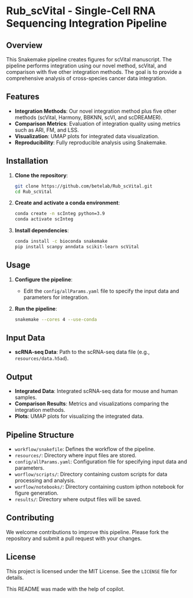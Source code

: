 # Rub_scVital - Single-Cell RNA Sequencing Integration Pipeline

## Overview

This Snakemake pipeline creates figures for scVital manuscript. The pipeline performs integration using our novel method, scVital, and comparison with five other integration methods. The goal is to provide a comprehensive analysis of cross-species cancer data integration.

## Features

- **Integration Methods**: Our novel integration method plus five other methods (scVital, Harmony, BBKNN, scVI, and scDREAMER).
- **Comparison Metrics**: Evaluation of integration quality using metrics such as ARI, FM, and LSS.
- **Visualization**: UMAP plots for integrated data visualization.
- **Reproducibility**: Fully reproducible analysis using Snakemake.

## Installation

1. **Clone the repository**:
    ```bash
    git clone https://github.com/betelab/Rub_scVital.git
    cd Rub_scVital
    ```

2. **Create and activate a conda environment**:
    ```bash
    conda create -n scInteg python=3.9
    conda activate scInteg
    ```

3. **Install dependencies**:
    ```bash
    conda install -c bioconda snakemake
    pip install scanpy anndata scikit-learn scVital
    ```

## Usage

1. **Configure the pipeline**:
    - Edit the `config/allParams.yaml` file to specify the input data and parameters for integration.

2. **Run the pipeline**:
    ```bash
    snakemake --cores 4 --use-conda
    ```

## Input Data

- **scRNA-seq Data**: Path to the scRNA-seq data file (e.g., `resources/data.h5ad`).

## Output

- **Integrated Data**: Integrated scRNA-seq data for mouse and human samples.
- **Comparison Results**: Metrics and visualizations comparing the integration methods.
- **Plots**: UMAP plots for visualizing the integrated data.

## Pipeline Structure

- `workflow/snakefile`: Defines the workflow of the pipeline.
- `resources/`: Directory where input files are stored.
- `config/allParams.yaml`: Configuration file for specifying input data and parameters.
- `worflow/scripts/`: Directory containing custom scripts for data processing and analysis.
- `worflow/notebooks/`: Directory containing custom ipthon notebook for figure generation.
- `results/`: Directory where output files will be saved.

## Contributing

We welcome contributions to improve this pipeline. Please fork the repository and submit a pull request with your changes.

## License

This project is licensed under the MIT License. See the `LICENSE` file for details.

This README was made with the help of copilot.

